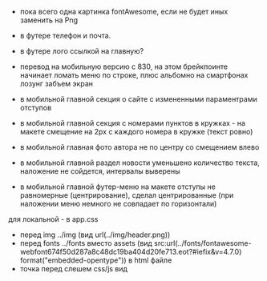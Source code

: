 * пока всего одна картинка fontAwesome, если не будет иных заменить на Png


* в футере телефон и почта.
* в футере лого ссылкой на главную?

* перевод на мобильную версию с 830, на этом брейкпоинте начинает ломать меню по строке, плюс альбомно на смартфонах лозунг забъем экран
* в мобильной главной секция о сайте с измененными параментрами отступов
* в мобильной главной секция с номерами пунктов в кружках - на макете смещение на 2px c каждого номера в кружке (текст ровно)
* в мобильной главная фото автора не по центру со смещением влево
* в мобильной главной раздел новости уменьшено количество текста, наложение не сойдется, интервалы выверены
* в мобильной главной футер-меню на макете отступы не равномерные (центрирование), сделал центрированные (при наложении меню немного не совпадает по горизонтали)


для локальной - в app.css
* перед img ../img (вид url(../img/header.png))
* перед fonts ../fonts вместо assets (вид src:url(../fonts/fontawesome-webfont674f50d287a8c48dc19ba404d20fe713.eot?#iefix&v=4.7.0) format("embedded-opentype"))
в html файле
* точка перед слешем css/js вид <script type="text/javascript" src="./assets/js/app.js">



Отправляю макеты.

PSD и ТЗ будут завтра.

Суть функционала такая:
Пользователь оплачивает 30 дней пользования и каждый день отмечает цели, действия и получает призы.
Все действие в основном происходит на стр. moiceli_moiceli_v8 (или на мобильной версии этой страницы ). При выставлении галочек и бегунков считаются баллы. Кол-во галок, бегунков, вопросов с полями может меняться админом. Дней всегда 30. 
Есть три варианта дня:
- прошедший (день 1 на рис.)
- текущий, открытый (день 2)
- будущий (день 3 и т.д., на рис все будущие дни 3, но надо 3, 4, 5 и т.д. до 30.)
 
С уважением, Виталий